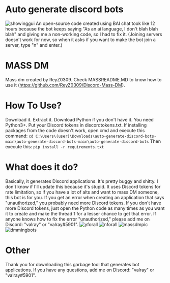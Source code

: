 # Auto generate discord bots
![showinggui](https://github.com/zuqwz/auto-generate-discord-bots/assets/141191685/0b5c301e-e7ee-43e8-aa03-552d9fa3a8bf)
An open-source code created using BAI chat took like 12 hours because the bot keeps saying "As an ai language, I don't blah blah blah" and giving me a non-working code, so I had to fix it. (Joining servers doesn't work for now, so when it asks if you want to make the bot join a server, type "n" and enter.)

# MASS DM
Mass dm created by ReyZ0309. Check MASSREADME.MD to know how to use it (https://github.com/ReyZ0309/Discord-Mass-DM).

# How To Use?
Download it.
Extract it.
Download Python if you don't have it. You need Python3+.
Put your Discord tokens in discordtokens.txt.
If installing packages from the code doesn't work, open cmd and execute this command: ``cd C:\Users\(user)\Downloads\auto-generate-discord-bots-main\auto-generate-discord-bots-main\auto-generate-discord-bots`` Then execute this: ``pip install -r requirements.txt``
# What does it do?
Basically, it generates Discord applications. It's pretty buggy and shitty. I don't know if I'll update this because it's stupid. It uses Discord tokens for rate limitation, so if you have a lot of alts and want to mass DM someone, this bot is for you. If you get an error when creating an application that says "unauthorized," you probably need more Discord tokens. If you don't have more Discord tokens, just open the Python code as many times as you want it to create and make the thread 1 for a lesser chance to get that error. If anyone knows how to fix the error "unauthorized," please add me on Discord: "valray" or "valray#5901".
![yforall](https://github.com/zuqwz/auto-generate-discord-bots/assets/141191685/325f3a4f-5260-4f24-a5e6-a11911397e29)
![nforall](https://github.com/zuqwz/auto-generate-discord-bots/assets/141191685/613d9ec9-851e-4ed1-891b-8a3d68ee9ad0)
![massdmpic](https://github.com/zuqwz/auto-generate-discord-bots/assets/141191685/48ee194c-28cc-4bfb-9e0a-7678512bbd7a)
![dmmingbots](https://github.com/zuqwz/auto-generate-discord-bots/assets/141191685/810801a2-e1fd-4a85-b968-56aad74a0d33)

# Other
Thank you for downloading this garbage tool that generates bot applications. If you have any questions, add me on Discord: "valray" or "valray#5901".
